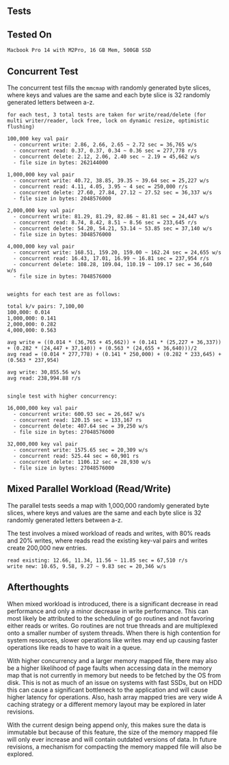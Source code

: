 ## Tests


## Tested On

`Macbook Pro 14 with M2Pro, 16 GB Mem, 500GB SSD`


## Concurrent Test

The concurrent test fills the `mmcmap` with randomly generated byte slices, where keys and values are the same and each byte slice is 32 randomly generated letters between a-z.
```
for each test, 3 total tests are taken for write/read/delete (for multi writer/reader, lock free, lock on dynamic resize, optimistic flushing)

100,000 key val pair
  - concurrent write: 2.86, 2.66, 2.65 ~ 2.72 sec = 36,765 w/s
  - concurrent read: 0.37, 0.37, 0.34 ~ 0.36 sec = 277,778 r/s
  - concurrent delete: 2.12, 2.06, 2.40 sec ~ 2.19 = 45,662 w/s
  - file size in bytes: 262144000

1,000,000 key val pair
  - concurrent write: 40.72, 38.85, 39.35 ~ 39.64 sec = 25,227 w/s
  - concurrent read: 4.11, 4.05, 3.95 ~ 4 sec = 250,000 r/s
  - concurrent delete: 27.60, 27.84, 27.12 ~ 27.52 sec = 36,337 w/s
  - file size in bytes: 2048576000

2,000,000 key val pair
  - concurrent write: 81.29, 81.29, 82.86 ~ 81.81 sec = 24,447 w/s
  - concurrent read: 8.74, 8.42, 8.51 ~ 8.56 sec = 233,645 r/s
  - concurrent delete: 54.20, 54.21, 53.14 ~ 53.85 sec = 37,140 w/s
  - file size in bytes: 3048576000

4,000,000 key val pair
  - concurrent write: 168.51, 159.20, 159.00 ~ 162.24 sec = 24,655 w/s
  - concurrent read: 16.43, 17.01, 16.99 ~ 16.81 sec = 237,954 r/s
  - concurrent delete: 108.28, 109.04, 110.19 ~ 109.17 sec = 36,640 w/s
  - file size in bytes: 7048576000


weights for each test are as follows:

total k/v pairs: 7,100,00
100,000: 0.014
1,000,000: 0.141
2,000,000: 0.282
4,000,000: 0.563

avg write = ((0.014 * (36,765 + 45,662)) + (0.141 * (25,227 + 36,337)) + (0.282 * (24,447 + 37,140)) + (0.563 * (24,655 + 36,640)))/2
avg read = (0.014 * 277,778) + (0.141 * 250,000) + (0.282 * 233,645) + (0.563 * 237,954)

avg write: 30,855.56 w/s
avg read: 238,994.88 r/s


single test with higher concurrency:

16,000,000 key val pair
  - concurrent write: 600.93 sec = 26,667 w/s
  - concurrent read: 120.15 sec = 133,167 rs
  - concurrent delete: 407.64 sec = 39,250 w/s
  - file size in bytes: 27048576000

32,000,000 key val pair
  - concurrent write: 1575.65 sec = 20,309 w/s
  - concurrent read: 525.44 sec = 60,901 rs
  - concurrent delete: 1106.12 sec = 28,930 w/s
  - file size in bytes: 27048576000
```


## Mixed Parallel Workload (Read/Write)

The parallel tests seeds a map with 1,000,000 randomly generated byte slices, where keys and values are the same and each byte slice is 32 randomly generated letters between a-z. 

The test involves a mixed workload of reads and writes, with 80% reads and 20% writes, where reads read the existing key-val pairs and writes create 200,000 new entries.
```
read existing: 12.66, 11.34, 11.56 ~ 11.85 sec = 67,510 r/s
write new: 10.65, 9.58, 9.27 ~ 9.83 sec = 20,346 w/s
```


## Afterthoughts

When mixed workload is introduced, there is a significant decrease in read performance and only a minor decrease in write performance. This can most likely be attributed to the scheduling of go routines and not favoring either reads or writes. Go routines are not true threads and are multiplexed onto a smaller number of system threads. When there is high contention for system resources, slower operations like writes may end up causing faster operations like reads to have to wait in a queue.

With higher concurrency and a larger memory mapped file, there may also be a higher likelihood of page faults when accessing data in the memory map that is not currently in memory but needs to be fetched by the OS from disk. This is not as much of an issue on systems with fast SSDs, but on HDD this can cause a significant bottleneck to the application and will cause higher latency for operations. Also, hash array mapped tries are very wide  A caching strategy or a different memory layout may be explored in later revisions.

With the current design being append only, this makes sure the data is immutable but because of this feature, the size of the memory mapped file will only ever increase and will contain outdated versions of data. In future revisions, a mechanism for compacting the memory mapped file will also be explored.
